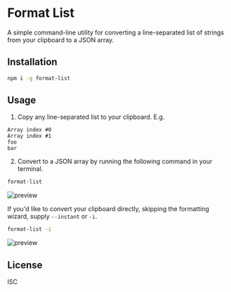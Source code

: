 # Format List
A simple command-line utility for converting a line-separated list of strings from your clipboard to a JSON array.

## Installation
```bash
npm i -g format-list
```

## Usage
1. Copy any line-separated list to your clipboard. E.g.
```text
Array index #0
Array index #1
foo
bar
```

2. Convert to a JSON array by running the following command in your terminal.
```bash
format-list
```
![preview](https://gyazo.com/da80a799d5282c8901f7bea560f048f1.png)

If you'd like to convert your clipboard directly, skipping the formatting wizard, supply `--instant` or `-i`.
```bash
format-list -i
```
![preview](https://gyazo.com/a2f65d7b069af5f7b6ff9ef1e653d0ab.png)

## License
ISC